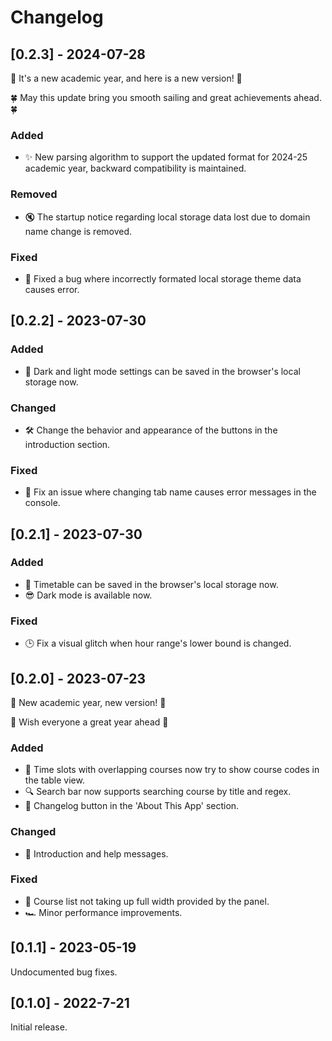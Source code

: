 # Changelog

## [0.2.3] - 2024-07-28

🎉 It's a new academic year, and here is a new version! 🎉

🍀 May this update bring you smooth sailing and great achievements ahead. 🍀

### Added

- ✨ New parsing algorithm to support the updated format for 2024-25 academic year, backward compatibility is maintained.

### Removed

- 🔇 The startup notice regarding local storage data lost due to domain name change is removed.

### Fixed

- 👾 Fixed a bug where incorrectly formated local storage theme data causes error.

## [0.2.2] - 2023-07-30

### Added

- 💾 Dark and light mode settings can be saved in the browser's local storage now.

### Changed

- 🛠 Change the behavior and appearance of the buttons in the introduction section.

### Fixed

- 👾 Fix an issue where changing tab name causes error messages in the console.

## [0.2.1] - 2023-07-30

### Added

- 💾 Timetable can be saved in the browser's local storage now.
- 😎 Dark mode is available now.

### Fixed

- 🕒 Fix a visual glitch when hour range's lower bound is changed.

## [0.2.0] - 2023-07-23

🎉 New academic year, new version! 🎉

🌟 Wish everyone a great year ahead 🌟

### Added

- 📅 Time slots with overlapping courses now try to show course codes in the table view.
- 🔍 Search bar now supports searching course by title and regex.
- 📝 Changelog button in the 'About This App' section.

### Changed

- 💬 Introduction and help messages.

### Fixed

- 📜 Course list not taking up full width provided by the panel.
- 🏎️ Minor performance improvements.

## [0.1.1] - 2023-05-19

Undocumented bug fixes.

## [0.1.0] - 2022-7-21

Initial release.
